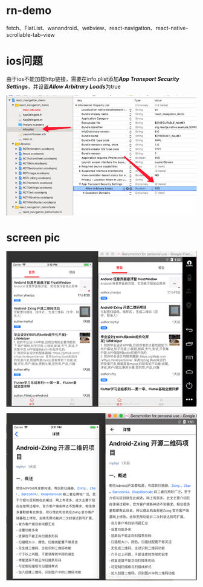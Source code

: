 # rn-demo
fetch、FlatList、wanandroid、webview、react-navigation、react-native-scrollable-tab-view

# ios问题

由于ios不能加载http链接，需要在info.plist添加***App Transport Security Settings***，并设置***Allow Arbitrary Loads***为true

![pic](screen/ios.png)

# screen pic

![pic](screen/1.png)

![pic](screen/2.png)


